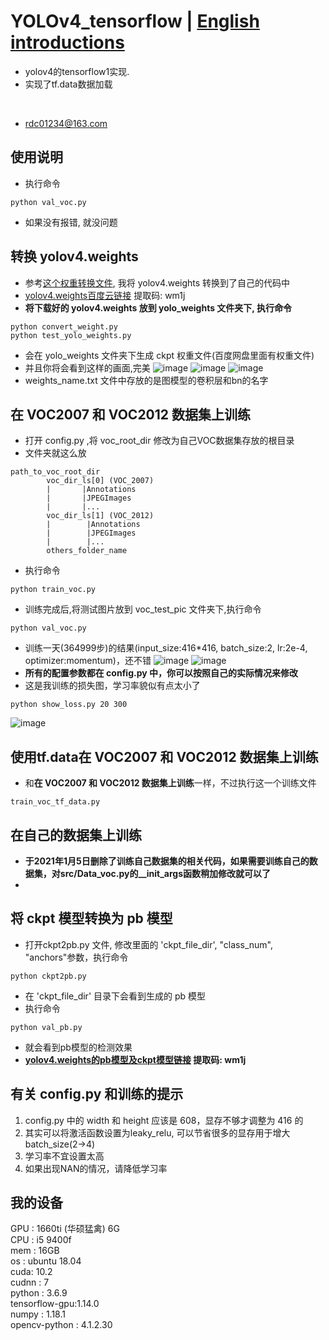 # YOLOv4_tensorflow | [English introductions](README.md)
* yolov4的tensorflow1实现.
* 实现了tf.data数据加载
</br>

* rdc01234@163.com

## 使用说明
* 执行命令
```
python val_voc.py
```
* 如果没有报错, 就没问题

## 转换 yolov4.weights
* 参考[这个权重转换文件](https://github.com/wizyoung/YOLOv3_TensorFlow/blob/master/convert_weight.py), 我将 yolov4.weights 转换到了自己的代码中
* [yolov4.weights百度云链接](https://pan.baidu.com/s/1VnX5lWT4CkHyqq0JQSllmA) 提取码: wm1j
* **将下载好的 yolov4.weights 放到 yolo_weights 文件夹下, 执行命令**
```
python convert_weight.py
python test_yolo_weights.py
```
* 会在 yolo_weights 文件夹下生成 ckpt 权重文件(百度网盘里面有权重文件)
* 并且你将会看到这样的画面,完美
![image]( coco_save/dog.jpg)
![image]( coco_save/eagle.jpg)
![image](coco_save/person.jpg)
* weights_name.txt 文件中存放的是图模型的卷积层和bn的名字

## 在 VOC2007 和 VOC2012 数据集上训练
* 打开 config.py ,将 voc_root_dir 修改为自己VOC数据集存放的根目录
* 文件夹就这么放
```
path_to_voc_root_dir
        voc_dir_ls[0] (VOC_2007)
        |       |Annotations
        |       |JPEGImages
        |       |...
        voc_dir_ls[1] (VOC_2012)
        |        |Annotations
        |        |JPEGImages
        |        |...
        others_folder_name
```
* 执行命令
```
python train_voc.py
```
* 训练完成后,将测试图片放到 voc_test_pic 文件夹下,执行命令
```
python val_voc.py
```
* 训练一天(364999步)的结果(input_size:416*416, batch_size:2, lr:2e-4, optimizer:momentum)，还不错
![image]( voc_save/000302.jpg)
![image]( voc_save/000288.jpg)
* **所有的配置参数都在 config.py 中，你可以按照自己的实际情况来修改**
* 这是我训练的损失图，学习率貌似有点太小了
```
python show_loss.py 20 300
```
![image]( loss.png)

## 使用tf.data在 VOC2007 和 VOC2012 数据集上训练
* 和**在 VOC2007 和 VOC2012 数据集上训练**一样，不过执行这一个训练文件
```
train_voc_tf_data.py
```

## 在自己的数据集上训练
* **于2021年1月5日删除了训练自己数据集的相关代码，如果需要训练自己的数据集，对src/Data_voc.py的__init_args函数稍加修改就可以了**
* 

## 将 ckpt 模型转换为 pb 模型
* 打开ckpt2pb.py 文件, 修改里面的 'ckpt_file_dir', "class_num", "anchors"参数，执行命令
```
python ckpt2pb.py
```
* 在 'ckpt_file_dir' 目录下会看到生成的 pb 模型
* 执行命令
```
python val_pb.py
```
* 就会看到pb模型的检测效果
* **[yolov4.weights的pb模型及ckpt模型链接](https://pan.baidu.com/s/1VnX5lWT4CkHyqq0JQSllmA) 提取码: wm1j**

## 有关 config.py 和训练的提示
1. config.py 中的 width 和 height 应该是 608，显存不够才调整为 416 的
2. 其实可以将激活函数设置为leaky_relu, 可以节省很多的显存用于增大batch_size(2->4)
3. 学习率不宜设置太高
4. 如果出现NAN的情况，请降低学习率

## 我的设备
GPU : 1660ti (华硕猛禽) 6G</br>
CPU : i5 9400f</br>
mem : 16GB</br>
os  : ubuntu 18.04</br>
cuda: 10.2</br>
cudnn : 7</br>
python : 3.6.9</br>
tensorflow-gpu:1.14.0</br>
numpy : 1.18.1</br>
opencv-python : 4.1.2.30</br>

